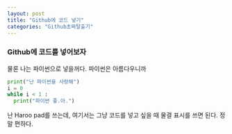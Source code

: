 ```yaml
---
layout: post
title: "Github에 코드 넣기"
categories: "Github초짜탈출기"
---
```


### Github에 코드를 넣어보자 
물론 나는 파이썬으로 넣을꺼다. 
파이썬은 아름다우니까 

~~~python
print("난 파이썬을 사랑해")
i = 0
while i < 1 : 
  print("파이썬 좋.아.")
~~~

난 Haroo pad를 쓰는데, 
여기서는 그냥 코드를 넣고 싶을 때 물결 표시를 쓰면 된다. 
정말 편하다. 
